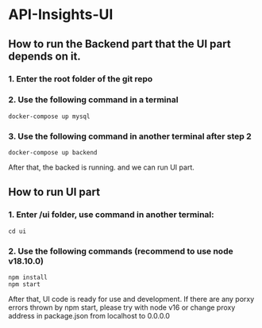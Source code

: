 # API-Insights-UI

## How to run the Backend part that the UI part depends on it.
### 1. Enter the root folder of the git repo
### 2. Use the following command in a terminal
```
docker-compose up mysql
```
### 3. Use the following command in another terminal after step 2
```
docker-compose up backend
```
After that, the backed is running. and we can run UI part.

## How to run UI part
### 1. Enter /ui folder, use command in another terminal:
```
cd ui
```
### 2. Use the following commands (recommend to use node v18.10.0)
```
npm install
npm start
```
After that, UI code is ready for use and development.
If there are any porxy errors thrown by npm start, please try with node v16 or change proxy address in package.json from localhost to 0.0.0.0
